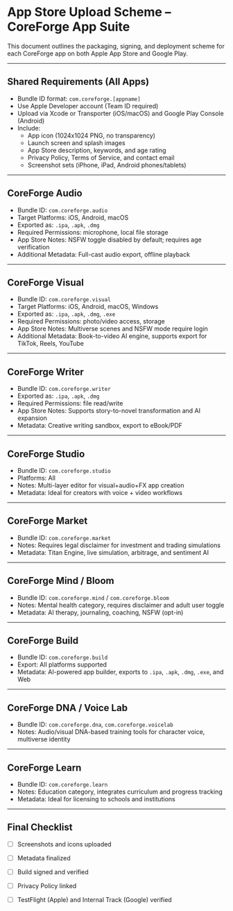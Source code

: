 # App Store Upload Scheme – CoreForge App Suite

This document outlines the packaging, signing, and deployment scheme for each CoreForge app on both Apple App Store and Google Play.

---

## Shared Requirements (All Apps)

- Bundle ID format: `com.coreforge.[appname]`
- Use Apple Developer account (Team ID required)
- Upload via Xcode or Transporter (iOS/macOS) and Google Play Console (Android)
- Include:
  - App icon (1024x1024 PNG, no transparency)
  - Launch screen and splash images
  - App Store description, keywords, and age rating
  - Privacy Policy, Terms of Service, and contact email
  - Screenshot sets (iPhone, iPad, Android phones/tablets)

---

## CoreForge Audio
- Bundle ID: `com.coreforge.audio`
- Target Platforms: iOS, Android, macOS
- Exported as: `.ipa`, `.apk`, `.dmg`
- Required Permissions: microphone, local file storage
- App Store Notes: NSFW toggle disabled by default; requires age verification
- Additional Metadata: Full-cast audio export, offline playback

---

## CoreForge Visual
- Bundle ID: `com.coreforge.visual`
- Target Platforms: iOS, Android, macOS, Windows
- Exported as: `.ipa`, `.apk`, `.dmg`, `.exe`
- Required Permissions: photo/video access, storage
- App Store Notes: Multiverse scenes and NSFW mode require login
- Additional Metadata: Book-to-video AI engine, supports export for TikTok, Reels, YouTube

---

## CoreForge Writer
- Bundle ID: `com.coreforge.writer`
- Exported as: `.ipa`, `.apk`, `.dmg`
- Required Permissions: file read/write
- App Store Notes: Supports story-to-novel transformation and AI expansion
- Metadata: Creative writing sandbox, export to eBook/PDF

---

## CoreForge Studio
- Bundle ID: `com.coreforge.studio`
- Platforms: All
- Notes: Multi-layer editor for visual+audio+FX app creation
- Metadata: Ideal for creators with voice + video workflows

---

## CoreForge Market
- Bundle ID: `com.coreforge.market`
- Notes: Requires legal disclaimer for investment and trading simulations
- Metadata: Titan Engine, live simulation, arbitrage, and sentiment AI

---

## CoreForge Mind / Bloom
- Bundle ID: `com.coreforge.mind` / `com.coreforge.bloom`
- Notes: Mental health category, requires disclaimer and adult user toggle
- Metadata: AI therapy, journaling, coaching, NSFW (opt-in)

---

## CoreForge Build
- Bundle ID: `com.coreforge.build`
- Export: All platforms supported
- Metadata: AI-powered app builder, exports to `.ipa`, `.apk`, `.dmg`, `.exe`, and Web

---

## CoreForge DNA / Voice Lab
- Bundle ID: `com.coreforge.dna`, `com.coreforge.voicelab`
- Notes: Audio/visual DNA-based training tools for character voice, multiverse identity

---

## CoreForge Learn
- Bundle ID: `com.coreforge.learn`
- Notes: Education category, integrates curriculum and progress tracking
- Metadata: Ideal for licensing to schools and institutions

---

## Final Checklist
- [ ] Screenshots and icons uploaded
- [ ] Metadata finalized
- [ ] Build signed and verified
- [ ] Privacy Policy linked
- [ ] TestFlight (Apple) and Internal Track (Google) verified

